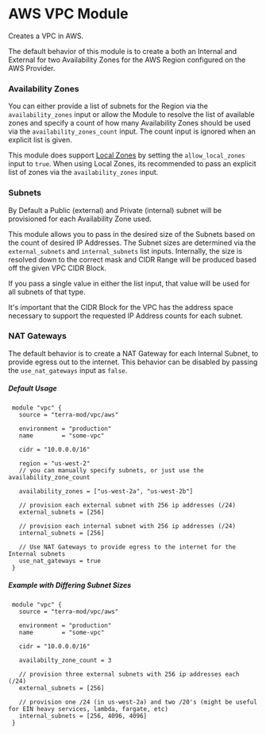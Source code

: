 # AWS VPC Module

Creates a VPC in AWS.

The default behavior of this module is to create a both an Internal and External for two Availability Zones for the AWS
Region configured on the AWS Provider.

### Availability Zones
You can either provide a list of subnets for the Region via the `availability_zones` input or allow the Module to resolve
the list of available zones and specify a count of how many Availability Zones should be used via the `availability_zones_count`
input. The count input is ignored when an explicit list is given.

This module does support [Local Zones](https://aws.amazon.com/about-aws/global-infrastructure/localzones/) by setting the
`allow_local_zones` input to `true`. When using Local Zones, its recommended to pass an explicit list of zones via the 
`availability_zones` input.

### Subnets
By Default a Public (external) and Private (internal) subnet will be provisioned for each Availability Zone used.

This module allows you to pass in the desired size of the Subnets based on the count of desired IP Addresses. The Subnet
sizes are determined via the `external_subnets` and `internal_subnets` list inputs. Internally, the size is resolved down
to the correct mask and CIDR Range will be produced based off the given VPC CIDR Block.

If you pass a single value in either the list input, that value will be used for all subnets of that type.

It's important that the CIDR Block for the VPC has the address space necessary to support the requested IP Address counts for
each subnet.

### NAT Gateways
The default behavior is to create a NAT Gateway for each Internal Subnet, to provide egress out to the internet. This
behavior can be disabled by passing the `use_nat_gateways` input as `false`.


##### Default Usage

     module "vpc" {
       source = "terra-mod/vpc/aws"

       environment = "production"
       name        = "some-vpc"
       
       cidr = "10.0.0.0/16"
       
       region = "us-west-2"
       // you can manually specify subnets, or just use the availability_zone_count
       
       availability_zones = ["us-west-2a", "us-west-2b"]
       
       // provision each external subnet with 256 ip addresses (/24)
       external_subnets = [256]
       
       // provision each internal subnet with 256 ip addresses (/24)
       internal_subnets = [256]
       
       // Use NAT Gateways to provide egress to the internet for the Internal subnets
       use_nat_gateways = true
     }

##### Example with Differing Subnet Sizes

     module "vpc" {
       source = "terra-mod/vpc/aws"

       environment = "production"
       name        = "some-vpc"
       
       cidr = "10.0.0.0/16"
       
       availabilty_zone_count = 3
       
       // provision three external subnets with 256 ip addresses each (/24)
       external_subnets = [256]
       
       // provision one /24 (in us-west-2a) and two /20's (might be useful for EIN heavy services, lambda, fargate, etc)
       internal_subnets = [256, 4096, 4096]
     }

